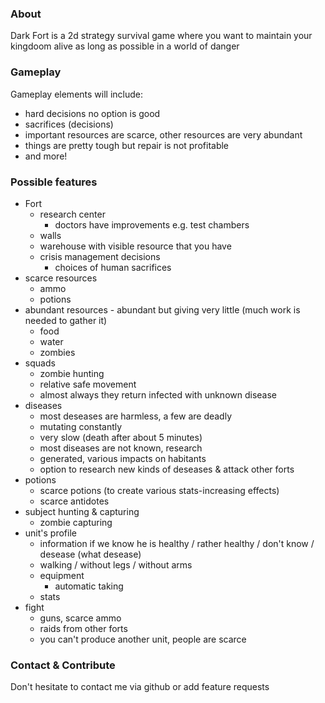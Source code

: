 ### About
Dark Fort is a 2d strategy survival game where you want to maintain your kingdoom alive as long as possible in a world of danger

### Gameplay
Gameplay elements will include:
* hard decisions no option is good
* sacrifices (decisions)
* important resources are scarce, other resources are very abundant
* things are pretty tough but repair is not profitable
* and more!

### Possible features
- Fort
    - research center
        - doctors have improvements e.g. test chambers
    - walls
    - warehouse with visible resource that you have
    - crisis management decisions
        - choices of human sacrifices
 - scarce resources
    - ammo
    - potions
 - abundant resources - abundant but giving very little (much work is needed to gather it)
    - food
    - water
    - zombies
 - squads
    - zombie hunting
    - relative safe movement
    - almost always they return infected with unknown disease
- diseases
    - most deseases are harmless, a few are deadly
    - mutating constantly
    - very slow (death after about 5 minutes)
    - most diseases are not known, research
    - generated, various impacts on habitants
    - option to research new kinds of deseases & attack other forts
- potions
     - scarce potions (to create various stats-increasing effects)
     - scarce antidotes
- subject hunting & capturing
    - zombie capturing
- unit's profile
    - information if we know he is healthy / rather healthy / don't know / desease (what desease)
    - walking / without legs / without arms
    - equipment
       - automatic taking
    - stats
 - fight
    - guns, scarce ammo
    - raids from other forts
    - you can't produce another unit, people are scarce

### Contact & Contribute
Don't hesitate to contact me via github or add feature requests
